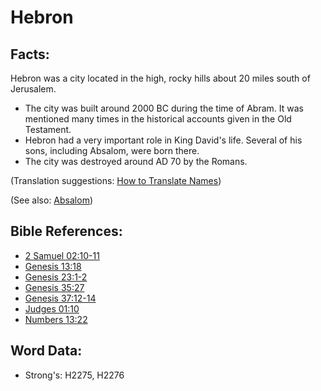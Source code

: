 # Hebron #

## Facts: ##

Hebron was a city located in the high, rocky hills about 20 miles south of Jerusalem.

* The city was built around 2000 BC during the time of Abram. It was mentioned many times in the historical accounts given in the Old Testament.
* Hebron had a very important role in King David's life. Several of his sons, including Absalom, were born there.
* The city was destroyed around AD 70 by the Romans.

(Translation suggestions: [How to Translate Names](rc://en/ta/man/translate/translate-names))

(See also: [Absalom](../names/absalom.md))

## Bible References: ##

* [2 Samuel 02:10-11](rc://en/tn/help/2sa/02/10)
* [Genesis 13:18](rc://en/tn/help/gen/13/18)
* [Genesis 23:1-2](rc://en/tn/help/gen/23/01)
* [Genesis 35:27](rc://en/tn/help/gen/35/27)
* [Genesis 37:12-14](rc://en/tn/help/gen/37/12)
* [Judges 01:10](rc://en/tn/help/jdg/01/10)
* [Numbers 13:22](rc://en/tn/help/num/13/22)

## Word Data: ##

* Strong's: H2275, H2276

